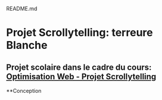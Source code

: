 README.md
# Projet Scrollytelling: terreure Blanche
## Projet scolaire dans le cadre du cours: [Optimisation Web - Projet Scrollytelling](https://tim-montmorency.com/timdoc/582-424MO/projet-scrollytelling/)
**Conception 
